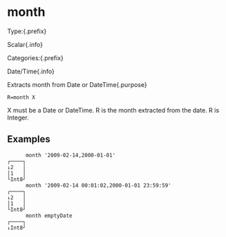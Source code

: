 # month

Type:{.prefix}

Scalar{.info}

Categories:{.prefix}

Date/Time{.info}

Extracts month from Date or DateTime{.purpose}

~~~
R=month X
~~~

X  must be a Date or DateTime. R is the month extracted from the date. R is Integer.

## Examples

~~~
      month '2009-02-14,2000-01-01'
┌────┐
↓2   │
│1   │
└Int8┘
      month '2009-02-14 00:01:02,2000-01-01 23:59:59'
┌────┐
↓2   │
│1   │
└Int8┘
      month emptyDate
┌────┐
↓Int8┘
~~~

